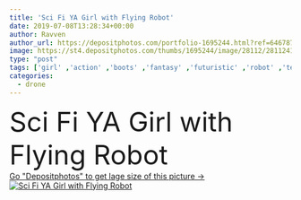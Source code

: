 ```yaml
---
title: 'Sci Fi YA Girl with Flying Robot'
date: 2019-07-08T13:28:34+00:00
author: Ravven
author_url: https://depositphotos.com/portfolio-1695244.html?ref=64678756
image: https://st4.depositphotos.com/thumbs/1695244/image/28112/281124102/api_thumb_450.jpg?forcejpeg=true
type: "post"
tags: ['girl' ,'action' ,'boots' ,'fantasy' ,'futuristic' ,'robot' ,'teen' ,'drone' ,'droid' ,'black woman' ,'african american' ,'science fiction' ,'black leather' ,'braided hair' ,'long braid' ]
categories: 
  - drone
---
```

<div aling="center">
            <font size="60"> Sci Fi YA Girl with Flying Robot</font>   
</div>
<div>
    <a href='https://depositphotos.com/281124102/stock-photo-sci-girl-flying-robot.html?ref=64678756' target=_blank > Go "Depositphotos" to get lage size of this picture ->
        <img href='https://depositphotos.com/281124102/stock-photo-sci-girl-flying-robot.html?ref=64678756' src='https://st4.depositphotos.com/1695244/28112/i/950/depositphotos_281124102-stock-photo-sci-girl-flying-robot.jpg?forcejpeg=true' alt='Sci Fi YA Girl with Flying Robot' >
    </a>
</div>
